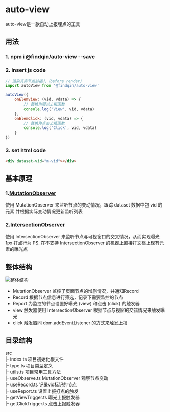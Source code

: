 # auto-view  
auto-view是一款自动上报埋点的工具

## 用法

### 1. npm i @findqin/auto-view --save

### 2. insert js code

``` javascript
// 渲染真实节点前插入（before render）
import autoView from '@findqin/auto-view'

autoView({
    onElemView: (vid, vdata) => {
        // 替换为曝光上报函数
        console.log('View', vid, vdata)
    },
    onElemClick: (vid, vdata) => {
        // 替换为点击上报函数
        console.log('Click', vid, vdata)
    }
})
```

### 3. set html code
``` html
<div dataset-vid="m-vid"></div>
```

## 基本原理

### 1.[MutationObserver](https://developer.mozilla.org/zh-CN/docs/Web/API/MutationObserver)
使用 MutationObserver 来监听节点的变动情况，跟踪 dataset 数据中包 vid 的元素
并根据实际变动情况更新监听列表

### 2.[IntersectionObserver](https://developer.mozilla.org/zh-CN/docs/Web/API/IntersectionObserver)
使用 IntersectionObserver 来监听节点与可视窗口的交叉情况，从而实现曝光 1px 打点行为
PS. 在不支持 IntersectionObserver 的机器上直接打文档上现有元素的曝光点


## 整体结构

![整体结构](https://github.com/findQin/auto-view/blob/master/docs/pics/Structure.jpeg)

- MutationObserver 监控了页面节点的增删情况，并通知Record
- Record 根据节点信息进行筛选，记录下需要监控的节点
- Report 为监控的节点设置好曝光 (view) 和点击 (click) 的触发器
- view 触发器使用 IntersectionObserver 根据节点与视窗的交错情况来触发曝光
- click 触发器同 dom.addEventListener 的方式来触发上报


## 目录结构
src  
|- index.ts 项目初始化根文件  
|- type.ts  项目类型定义  
|- utils.ts 项目常用工具方法  
|- useObserve.ts  MutationObserver 观察节点变动  
|- useRecord.ts   记录vid标记的节点  
|- useReport.ts   设置上报打点的触发  
|- getViewTrigger.ts  曝光上报触发器  
|- getClickTrigger.ts 点击上报触发器  
